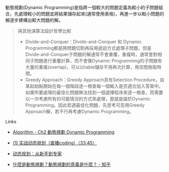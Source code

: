 動態規劃(Dynamic Programming)是指將一個較大的問題定義為較小的子問題組合，先處理較小的問題並將結果儲存起來(通常使用表格)，再進一步以較小問題的解逐步建構出較大問題的解。

> 與其他演算法設計哲學比較
> * Divide-and-Conquer：Divide-and-Conquer 和 Dynamic Programming都是將問題切割再採用遞迴方式處理子問題，但是Divide-and-Conquer子問題的解通常不會重覆，重複時，通常會對相同子問題進行重覆計算，而不會像Dynamic Programming的子問題有大量的重複(overlap)，可以以table儲存不用再次計算，用空間換取時間。
> * Greedy Approach：Greedy Approach具有Selection Procedure，自某起始點開始在每一個階段逐一檢查每一個輸入是否適合加入答案中。如果所要處理的最佳化問題無法找到一個選擇程序來逐一檢查，而需要以一次考慮所有的可能情況的方式來處理，那就是屬於Dynamic Programming。因此若遇最佳化問題，先思考可否用Greedy Approach解，若不行再考慮Dynamic Programming。

Links
* [Algorithm - Ch2 動態規劃 Dynamic Programming](http://mropengate.blogspot.tw/2015/01/algorithm-ch2-dynamic-programming.html)

* [(1) 实战动态规划（直播coding）（33:45）](https://www.julyedu.com/video/play/27/19)
* [动态规划：从新手到专家](http://www.hawstein.com/posts/dp-novice-to-advanced.html)
* [什麼是動態規劃？動態規劃的意義是什麼？ - 知乎](https://www.zhihu.com/question/23995189)
